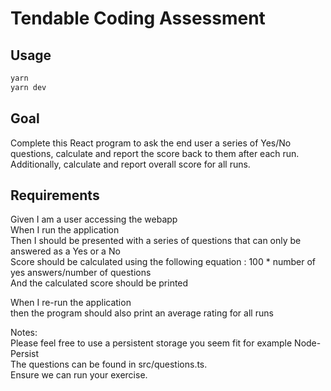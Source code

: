 # Tendable Coding Assessment

## Usage

```sh
yarn
yarn dev
```

## Goal

Complete this React program to ask the end user a series of Yes/No questions, calculate and report the score back to them after each run. Additionally, calculate and report overall score for all runs.

## Requirements

Given I am a user accessing the webapp\
When I run the application\
Then I should be presented with a series of questions that can only be answered as a Yes or a No\
Score should be calculated using the following equation : 100 * number of yes answers/number of questions\
And the calculated score should be printed

When I re-run the application\
then the program should also print an average rating for all runs

Notes:\
Please feel free to use a persistent storage you seem fit for example Node-Persist\
The questions can be found in src/questions.ts.\
Ensure we can run your exercise.
